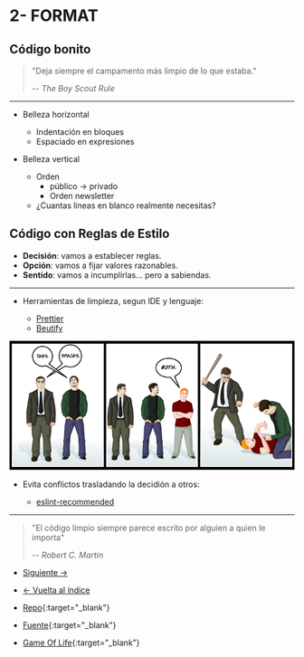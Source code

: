 # 2- FORMAT

## Código bonito

> "Deja siempre el campamento más limpio de lo que estaba."
>
> -- _The Boy Scout Rule_

---

- Belleza horizontal

  - Indentación en bloques
  - Espaciado en expresiones

- Belleza vertical

  - Orden
    - público -> privado
    - Orden newsletter
  - ¿Cuantas lineas en blanco realmente necesitas?

## Código con Reglas de Estilo

- **Decisión**: vamos a establecer reglas.
- **Opción**: vamos a fijar valores razonables.
- **Sentido**: vamos a incumplirlas... pero a sabiendas.

---

- Herramientas de limpieza, segun IDE y lenguaje:

  - [Prettier](https://prettier.io/)
  - [Beutify](https://www.npmjs.com/package/js-beautify)

![Tabs vs Spaces](./tabs_vs_spaces.png)

- Evita conflictos trasladando la decidión a otros:

  - [eslint-recommended](https://github.com/eslint/eslint/blob/master/conf/eslint-recommended.js)

---

> "El código limpio siempre parece escrito por alguien a quien le importa"
>
> -- _Robert C. Martin_

- [Siguiente ->](./3-names.md)

- [<- Vuelta al índice ](./)

- [Repo](https://github.com/AcademiaBinaria/CleanCode){:target="\_blank"}

- [Fuente](https://github.com/AcademiaBinaria/CleanCode/tree/master/2-format){:target="\_blank"}

- [Game Of Life](./2-format/){:target="\_blank"}
